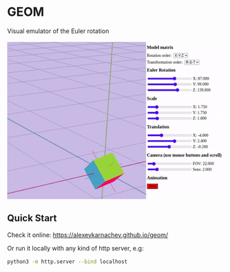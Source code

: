 # GEOM
Visual emulator of the Euler rotation

![thumbnail](./thumbnail.gif)

## Quick Start
Check it online:
https://alexeykarnachev.github.io/geom/

Or run it locally with any kind of http server, e.g:
```bash
python3 -m http.server --bind localhost
```
